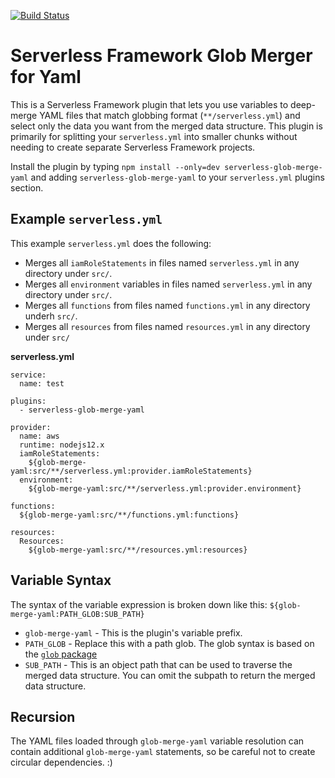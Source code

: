 [![Build Status](https://img.shields.io/github/workflow/status/misterjoshua/serverless-glob-merge-yaml/CI)](https://github.com/misterjoshua/serverless-glob-merge-yaml/actions?query=workflow%3ACI)

# Serverless Framework Glob Merger for Yaml

This is a Serverless Framework plugin that lets you use variables to deep-merge YAML files that match globbing format (`**/serverless.yml`) and select only the data you want from the merged data structure. This plugin is primarily for splitting your `serverless.yml` into smaller chunks without needing to create separate Serverless Framework projects.

Install the plugin by typing `npm install --only=dev serverless-glob-merge-yaml` and adding `serverless-glob-merge-yaml` to your `serverless.yml` plugins section.

## Example `serverless.yml`

This example `serverless.yml` does the following:

- Merges all `iamRoleStatements` in files named `serverless.yml` in any directory under `src/`.
- Merges all `environment` variables in files named `serverless.yml` in any directory under `src/`.
- Merges all `functions` from files named `functions.yml` in any directory underh `src/`.
- Merges all `resources` from files named `resources.yml` in any directory under `src/`

**serverless.yml**

```
service:
  name: test

plugins:
  - serverless-glob-merge-yaml

provider:
  name: aws
  runtime: nodejs12.x
  iamRoleStatements:
    ${glob-merge-yaml:src/**/serverless.yml:provider.iamRoleStatements}
  environment:
    ${glob-merge-yaml:src/**/serverless.yml:provider.environment}

functions:
  ${glob-merge-yaml:src/**/functions.yml:functions}

resources:
  Resources:
    ${glob-merge-yaml:src/**/resources.yml:resources}
```

## Variable Syntax

The syntax of the variable expression is broken down like this: `${glob-merge-yaml:PATH_GLOB:SUB_PATH}`

- `glob-merge-yaml` - This is the plugin's variable prefix.
- `PATH_GLOB` - Replace this with a path glob. The glob syntax is based on the [`glob` package](https://github.com/isaacs/node-glob#readme)
- `SUB_PATH` - This is an object path that can be used to traverse the merged data structure. You can omit the subpath to return the merged data structure.

## Recursion

The YAML files loaded through `glob-merge-yaml` variable resolution can contain additional `glob-merge-yaml` statements, so be careful not to create circular dependencies. :)
